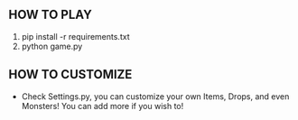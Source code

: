 ## HOW TO PLAY
1. pip install -r requirements.txt
2. python game.py

## HOW TO CUSTOMIZE
* Check Settings.py, you can customize your own Items, Drops, and even Monsters! You can add more if you wish to!